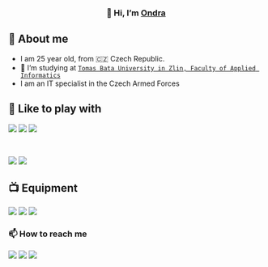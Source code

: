 <h3 align="center">
👋 Hi, I’m <a href="https://github.com/ondrasalek" target="_blank" rel="noreferrer">Ondra</a>
</h3>

## 🤳 About me

-   I am 25 year old, from 🇨🇿 Czech Republic.
-   🌱 I’m studying at [`Tomas Bata University in Zlin, Faculty of Applied Informatics`](https://www.utb.cz/en/)
-   I am an IT specialist in the Czech Armed Forces

## 🧩 Like to play with

![](https://img.shields.io/badge/Code-Next.js-informational?style=flat&logo=next.js&color=000000)
![](https://img.shields.io/badge/Code-TypeScript-informational?style=flat&logo=TypeScript&color=3178C6)
![](https://img.shields.io/badge/Style-Tailwind-informational?style=flat&logo=TailwindCSS&color=06B6D4)

<br>

![](https://img.shields.io/badge/Tools-Git-informational?style=flat&logo=Git&color=F05032)
![](https://img.shields.io/badge/Tools-Vercel-informational?style=flat&logo=vercel&color=000)

## 📺 Equipment

![](https://img.shields.io/badge/Apple-MacBook-999999?style=flat-square&logo=apple&logoColor=white)
![](https://img.shields.io/badge/Windows-10_/_11-0078D6?style=flat-square&logo=windows&logoColor=white)
![](https://img.shields.io/badge/Raspberry_PI-Zero2_/_3B_/_Pico-0078D6?style=flat-square&logo=raspberrypi&color=E4405F)

### 📫 How to reach me

<a href="mailto:ondrasalek@gmail.com">![](https://img.shields.io/badge/Gmail-D14836?style=for-the-badge&logo=gmail&logoColor=white)</a>
<a href="https://www.instagram.com/salek_ondrej/">![](https://img.shields.io/badge/Instagram-E4405F?style=for-the-badge&logo=instagram&logoColor=white)</a>
<a href="https://www.linkedin.com/in/ondrejsalek/">![](https://img.shields.io/badge/LinkedIn-0077B5?style=for-the-badge&logo=linkedin&logoColor=white)</a>
